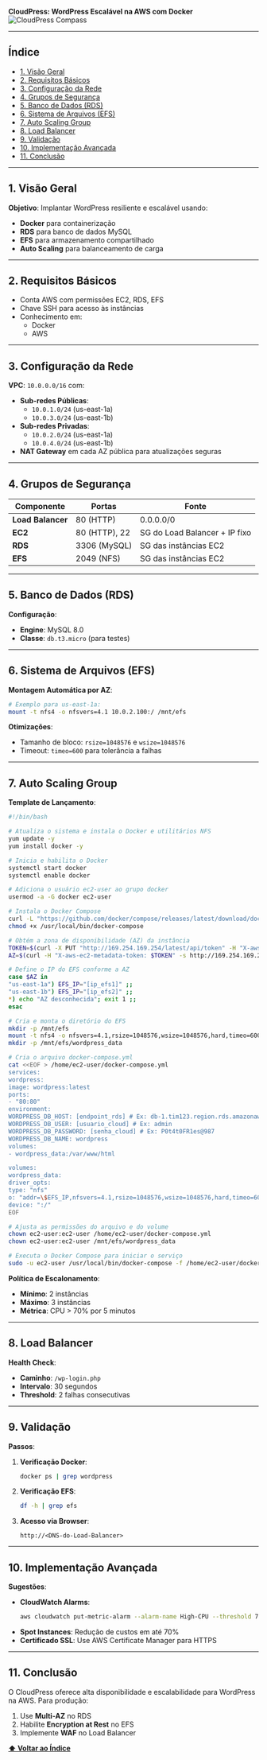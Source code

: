 **CloudPress: WordPress Escalável na AWS com Docker**  
![CloudPress Compass](https://vetores.org/d/compass-uol.svg)  

---

## Índice
- [1. Visão Geral](#1-visao-geral)  
- [2. Requisitos Básicos](#2-requisitos-basicos)  
- [3. Configuração da Rede](#3-configuracao-da-rede)  
- [4. Grupos de Segurança](#4-grupos-de-seguranca)  
- [5. Banco de Dados (RDS)](#5-banco-de-dados-rds)  
- [6. Sistema de Arquivos (EFS)](#6-sistema-de-arquivos-efs)  
- [7. Auto Scaling Group](#7-auto-scaling-group)  
- [8. Load Balancer](#8-load-balancer)  
- [9. Validação](#9-validacao)  
- [10. Implementação Avançada](#10-implementacao-avancada)  
- [11. Conclusão](#11-conclusao)  

---

## 1. Visão Geral <a id="1-visao-geral"></a>  
**Objetivo**: Implantar WordPress resiliente e escalável usando:  
- **Docker** para containerização  
- **RDS** para banco de dados MySQL  
- **EFS** para armazenamento compartilhado  
- **Auto Scaling** para balanceamento de carga  

---

## 2. Requisitos Básicos <a id="2-requisitos-basicos"></a>  
- Conta AWS com permissões EC2, RDS, EFS  
- Chave SSH para acesso às instâncias  
- Conhecimento em:  
  - Docker  
  - AWS   

---

## 3. Configuração da Rede <a id="3-configuracao-da-rede"></a>  
**VPC**: `10.0.0.0/16` com:  
- **Sub-redes Públicas**:  
  - `10.0.1.0/24` (us-east-1a)  
  - `10.0.3.0/24` (us-east-1b)  
- **Sub-redes Privadas**:  
  - `10.0.2.0/24` (us-east-1a)  
  - `10.0.4.0/24` (us-east-1b)  
- **NAT Gateway** em cada AZ pública para atualizações seguras 

---

## 4. Grupos de Segurança <a id="4-grupos-de-seguranca"></a>  
| Componente     | Portas         | Fonte                     |  
|----------------|----------------|---------------------------|  
| **Load Balancer** | 80 (HTTP)     | 0.0.0.0/0                |  
| **EC2**        | 80 (HTTP), 22  | SG do Load Balancer + IP fixo |  
| **RDS**        | 3306 (MySQL)   | SG das instâncias EC2     |  
| **EFS**        | 2049 (NFS)     | SG das instâncias EC2     |  

---

## 5. Banco de Dados (RDS) <a id="5-banco-de-dados-rds"></a>  
**Configuração**:  
- **Engine**: MySQL 8.0  
- **Classe**: `db.t3.micro` (para testes)  


---

## 6. Sistema de Arquivos (EFS) <a id="6-sistema-de-arquivos-efs"></a>  
**Montagem Automática por AZ**:  
```bash
# Exemplo para us-east-1a:
mount -t nfs4 -o nfsvers=4.1 10.0.2.100:/ /mnt/efs  
```  
**Otimizações**:  
- Tamanho de bloco: `rsize=1048576` e `wsize=1048576` 
- Timeout: `timeo=600` para tolerância a falhas  

---

## 7. Auto Scaling Group <a id="7-auto-scaling-group"></a>  
**Template de Lançamento**:  
```bash
#!/bin/bash

# Atualiza o sistema e instala o Docker e utilitários NFS
yum update -y
yum install docker -y

# Inicia e habilita o Docker
systemctl start docker
systemctl enable docker

# Adiciona o usuário ec2-user ao grupo docker
usermod -a -G docker ec2-user

# Instala o Docker Compose
curl -L "https://github.com/docker/compose/releases/latest/download/docker-compose-$(uname -s)-$(uname -m)" -o /usr/local/bin/docker-compose
chmod +x /usr/local/bin/docker-compose

# Obtém a zona de disponibilidade (AZ) da instância
TOKEN=$(curl -X PUT "http://169.254.169.254/latest/api/token" -H "X-aws-ec2-metadata-token-ttl-seconds: 21600")
AZ=$(curl -H "X-aws-ec2-metadata-token: $TOKEN" -s http://169.254.169.254/latest/meta-data/placement/availability-zone)

# Define o IP do EFS conforme a AZ
case $AZ in
"us-east-1a") EFS_IP="[ip_efs1]" ;;
"us-east-1b") EFS_IP="[ip_efs2]" ;;
*) echo "AZ desconhecida"; exit 1 ;;
esac

# Cria e monta o diretório do EFS
mkdir -p /mnt/efs
mount -t nfs4 -o nfsvers=4.1,rsize=1048576,wsize=1048576,hard,timeo=600,retrans=2 $EFS_IP:/ /mnt/efs
mkdir -p /mnt/efs/wordpress_data

# Cria o arquivo docker-compose.yml
cat <<EOF > /home/ec2-user/docker-compose.yml
services:
wordpress:
image: wordpress:latest
ports:
- "80:80"
environment:
WORDPRESS_DB_HOST: [endpoint_rds] # Ex: db-1.tim123.region.rds.amazonaws.com
WORDPRESS_DB_USER: [usuario_cloud] # Ex: admin
WORDPRESS_DB_PASSWORD: [senha_cloud] # Ex: P0t4t0FR1es@987
WORDPRESS_DB_NAME: wordpress
volumes:
- wordpress_data:/var/www/html

volumes:
wordpress_data:
driver_opts:
type: "nfs"
o: "addr=\$EFS_IP,nfsvers=4.1,rsize=1048576,wsize=1048576,hard,timeo=600,retrans=2"
device: ":/"
EOF

# Ajusta as permissões do arquivo e do volume
chown ec2-user:ec2-user /home/ec2-user/docker-compose.yml
chown ec2-user:ec2-user /mnt/efs/wordpress_data

# Executa o Docker Compose para iniciar o serviço
sudo -u ec2-user /usr/local/bin/docker-compose -f /home/ec2-user/docker-compose.yml up -d
```  
**Política de Escalonamento**:  
- **Mínimo**: 2 instâncias  
- **Máximo**: 3 instâncias  
- **Métrica**: CPU > 70% por 5 minutos 

---

## 8. Load Balancer <a id="8-load-balancer"></a>  
**Health Check**:  
- **Caminho**: `/wp-login.php`  
- **Intervalo**: 30 segundos  
- **Threshold**: 2 falhas consecutivas 

---

## 9. Validação <a id="9-validacao"></a>  
**Passos**:  
1. **Verificação Docker**:  
   ```bash
   docker ps | grep wordpress
   ```  
2. **Verificação EFS**:  
   ```bash
   df -h | grep efs
   ```  
3. **Acesso via Browser**:  
   ```text
   http://<DNS-do-Load-Balancer>
   ```  

---

## 10. Implementação Avançada <a id="10-implementacao-avancada"></a>  
**Sugestões**:  
- **CloudWatch Alarms**:  
  ```bash
  aws cloudwatch put-metric-alarm --alarm-name High-CPU --threshold 70 --metric-name CPUUtilization [[3]]
  ```  
- **Spot Instances**: Redução de custos em até 70% 
- **Certificado SSL**: Use AWS Certificate Manager para HTTPS   

---

## 11. Conclusão <a id="11-conclusao"></a>  
O CloudPress oferece alta disponibilidade e escalabilidade para WordPress na AWS. Para produção:  
1. Use **Multi-AZ** no RDS  
2. Habilite **Encryption at Rest** no EFS 
3. Implemente **WAF** no Load Balancer  

**[⬆ Voltar ao Índice](#índice)**  


